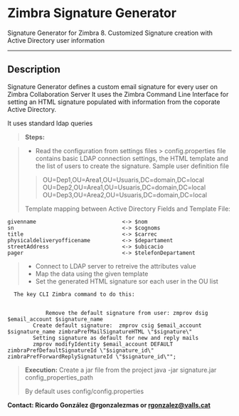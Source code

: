 Zimbra Signature Generator
=======================


 Signature Generator for Zimbra 8. 
 Customized Signature creation with Active Directory user information

----------


Description
-------------

Signature Generator defines a custom email signature for every user on Zimbra Collaboration Server
It uses the Zimbra Command Line Interface for setting an HTML signature populated with information from the coporate Active Directory.

It uses standard ldap queries

> **Steps:**

> - Read the  configuration from settings files
	> config.properties file contains basic LDAP connection settings, the HTML template and the list of users to create the signature. 
	Sample user definition file
> 
> > OU=Dep1,OU=Area1,OU=Usuaris,DC=domain,DC=local  	OU=Dep2,OU=Area1,OU=Usuaris,DC=domain,DC=local
> 	OU=Dep3,OU=Area2,OU=Usuaris,DC=domain,DC=local
> 
>   Template mapping between Active Directory Fields and    Template File:

    givenname                           <-> $nom
    sn                                  <-> $cognoms
    title                               <-> $carrec
    physicaldeliveryofficename          <-> $departament 
    streetAddress	                    <-> $ubicacio
    pager                               <-> $telefonDepartament

>   - Connect to LDAP server to retreive the attributes value
>   - Map the data using the given template
>   - Set the generated HTML signature sor each user in the OU list
	
	  The key CLI Zimbra command to do this:
		

                Remove the default signature from user: zmprov dsig $email_account $signature_name
    		Create default signature:  zmprov csig $email_account $signature_name zimbraPrefMailSignatureHTML \"$signature\"
    		Setting signature as default for new and reply mails
    		zmprov modifyIdentity $email_account DEFAULT zimbraPrefDefaultSignatureId \"$signature_id\" zimbraPrefForwardReplySignatureId \"$signature_id\"";


> **Execution:**
> Create a jar file from the project
> java -jar signature.jar config_properties_path
> 
> By default uses config/config.properties

**Contact: Ricardo González @rgonzalezmas or rgonzalez@valls.cat**
